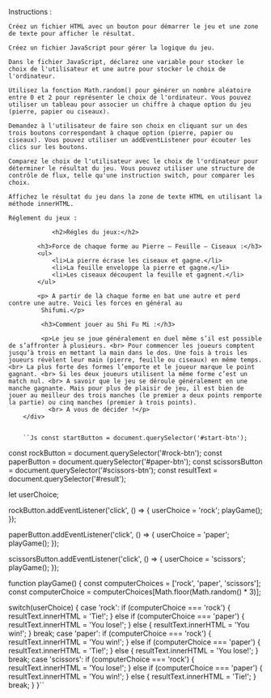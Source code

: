 Instructions :

    Créez un fichier HTML avec un bouton pour démarrer le jeu et une zone de texte pour afficher le résultat.

    Créez un fichier JavaScript pour gérer la logique du jeu.

    Dans le fichier JavaScript, déclarez une variable pour stocker le choix de l'utilisateur et une autre pour stocker le choix de l'ordinateur.

    Utilisez la fonction Math.random() pour générer un nombre aléatoire entre 0 et 2 pour représenter le choix de l'ordinateur. Vous pouvez utiliser un tableau pour associer un chiffre à chaque option du jeu (pierre, papier ou ciseaux).

    Demandez à l'utilisateur de faire son choix en cliquant sur un des trois boutons correspondant à chaque option (pierre, papier ou ciseaux). Vous pouvez utiliser un addEventListener pour écouter les clics sur les boutons.

    Comparez le choix de l'utilisateur avec le choix de l'ordinateur pour déterminer le résultat du jeu. Vous pouvez utiliser une structure de contrôle de flux, telle qu'une instruction switch, pour comparer les choix.

    Affichez le résultat du jeu dans la zone de texte HTML en utilisant la méthode innerHTML.

    Réglement du jeux : 

                <h2>Régles du jeux:</h2>

            <h3>Force de chaque forme au Pierre – Feuille – Ciseaux :</h3>
            <ul>
                <li>La pierre écrase les ciseaux et gagne.</li>
                <li>La feuille enveloppe la pierre et gagne.</li>
                <li>Les ciseaux découpent la feuille et gagnent.</li>
            </ul>

            <p> A partir de là chaque forme en bat une autre et perd contre une autre. Voici les forces en général au
             Shifumi.</p>

             <h3>Comment jouer au Shi Fu Mi :</h3>

             <p>Le jeu se joue généralement en duel même s’il est possible de s’affronter à plusieurs. <br> Pour commencer les joueurs comptent jusqu’à trois en mettant la main dans le dos. Une fois à trois les joueurs révèlent leur main (pierre, feuille ou ciseaux) en même temps. <br> La plus forte des formes l’emporte et le joueur marque le point gagnant. <br> Si les deux joueurs utilisent la même forme c’est un match nul. <br> A savoir que le jeu se déroule généralement en une manche gagnante. Mais pour plus de plaisir de jeu, il est bien de jouer au meilleur des trois manches (le premier a deux points remporte la partie) ou cinq manches (premier à trois points). 
               <br> A vous de décider !</p>
        </div>


        ``Js const startButton = document.querySelector('#start-btn');
const rockButton = document.querySelector('#rock-btn');
const paperButton = document.querySelector('#paper-btn');
const scissorsButton = document.querySelector('#scissors-btn');
const resultText = document.querySelector('#result');

let userChoice;

rockButton.addEventListener('click', () => {
  userChoice = 'rock';
  playGame();
});

paperButton.addEventListener('click', () => {
  userChoice = 'paper';
  playGame();
});

scissorsButton.addEventListener('click', () => {
  userChoice = 'scissors';
  playGame();
});

function playGame() {
  const computerChoices = ['rock', 'paper', 'scissors'];
  const computerChoice = computerChoices[Math.floor(Math.random() * 3)];

  switch(userChoice) {
    case 'rock':
      if (computerChoice === 'rock') {
        resultText.innerHTML = 'Tie!';
      } else if (computerChoice === 'paper') {
        resultText.innerHTML = 'You lose!';
      } else {
        resultText.innerHTML = 'You win!';
      }
      break;
    case 'paper':
      if (computerChoice === 'rock') {
        resultText.innerHTML = 'You win!';
      } else if (computerChoice === 'paper') {
        resultText.innerHTML = 'Tie!';
      } else {
        resultText.innerHTML = 'You lose!';
      }
      break;
    case 'scissors':
      if (computerChoice === 'rock') {
        resultText.innerHTML = 'You lose!';
      } else if (computerChoice === 'paper') {
        resultText.innerHTML = 'You win!';
      } else {
        resultText.innerHTML = 'Tie!';
      }
      break;
  }
}``
